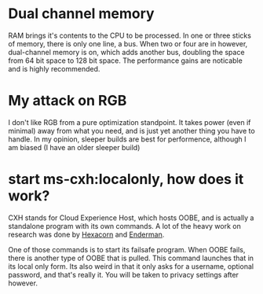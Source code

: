 # Dual channel memory

RAM brings it's contents to the CPU to be processed. In one or three sticks of memory, there is only one line, a bus.
When two or four are in however, dual-channel memory is on, which adds another bus, doubling the space from 64 bit space to 128 bit space.
The performance gains are noticable and is highly recommended.

# My attack on RGB

I don't like RGB from a pure optimization standpoint. It takes power (even if minimal) away from what you need, and is just yet another thing you have to handle. 
In my opinion, sleeper builds are best for performence, although I am biased (I have an older sleeper build)

# start ms-cxh:localonly, how does it work?

CXH stands for Cloud Experience Host, which hosts OOBE, and is actually a standalone program with its own commands. A lot of the heavy work on research was done by [Hexacorn](https://www.hexacorn.com/blog/2022/01/16/ms-cxh-and-ms-cxh-full-handlers/) and [Enderman](https://enderman.ch/blog/the-windows-oobe). 

One of those commands is to start its failsafe program. When OOBE fails, there is another type of OOBE that is pulled. This command launches that in its local only form. 
Its also weird in that it only asks for a username, optional password, and that's really it. You will be taken to privacy settings after however.

